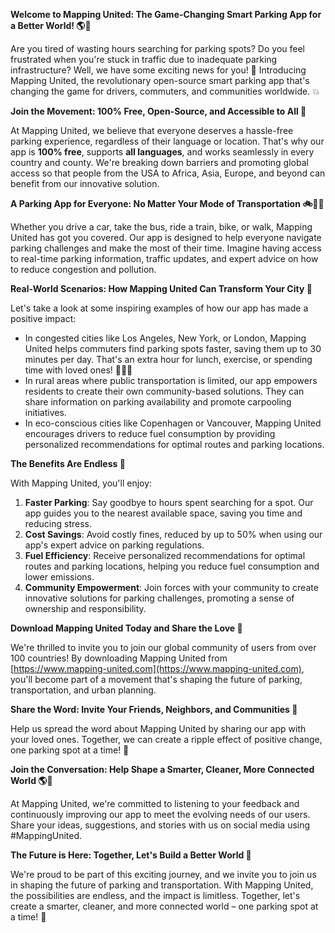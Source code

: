 **Welcome to Mapping United: The Game-Changing Smart Parking App for a Better World! 🌎🚗**

Are you tired of wasting hours searching for parking spots? Do you feel frustrated when you're stuck in traffic due to inadequate parking infrastructure? Well, we have some exciting news for you! 📣 Introducing Mapping United, the revolutionary open-source smart parking app that's changing the game for drivers, commuters, and communities worldwide. 💥

**Join the Movement: 100% Free, Open-Source, and Accessible to All 🌟**

At Mapping United, we believe that everyone deserves a hassle-free parking experience, regardless of their language or location. That's why our app is **100% free**, supports **all languages**, and works seamlessly in every country and county. We're breaking down barriers and promoting global access so that people from the USA to Africa, Asia, Europe, and beyond can benefit from our innovative solution.

**A Parking App for Everyone: No Matter Your Mode of Transportation 🚲🚌🚂**

Whether you drive a car, take the bus, ride a train, bike, or walk, Mapping United has got you covered. Our app is designed to help everyone navigate parking challenges and make the most of their time. Imagine having access to real-time parking information, traffic updates, and expert advice on how to reduce congestion and pollution.

**Real-World Scenarios: How Mapping United Can Transform Your City 🌆**

Let's take a look at some inspiring examples of how our app has made a positive impact:

*   In congested cities like Los Angeles, New York, or London, Mapping United helps commuters find parking spots faster, saving them up to 30 minutes per day. That's an extra hour for lunch, exercise, or spending time with loved ones! 🍔🏃‍♀️
*   In rural areas where public transportation is limited, our app empowers residents to create their own community-based solutions. They can share information on parking availability and promote carpooling initiatives.
*   In eco-conscious cities like Copenhagen or Vancouver, Mapping United encourages drivers to reduce fuel consumption by providing personalized recommendations for optimal routes and parking locations.

**The Benefits Are Endless 🌟**

With Mapping United, you'll enjoy:

1.  **Faster Parking**: Say goodbye to hours spent searching for a spot. Our app guides you to the nearest available space, saving you time and reducing stress.
2.  **Cost Savings**: Avoid costly fines, reduced by up to 50% when using our app's expert advice on parking regulations.
3.  **Fuel Efficiency**: Receive personalized recommendations for optimal routes and parking locations, helping you reduce fuel consumption and lower emissions.
4.  **Community Empowerment**: Join forces with your community to create innovative solutions for parking challenges, promoting a sense of ownership and responsibility.

**Download Mapping United Today and Share the Love 🌟**

We're thrilled to invite you to join our global community of users from over 100 countries! By downloading Mapping United from [https://www.mapping-united.com](https://www.mapping-united.com), you'll become part of a movement that's shaping the future of parking, transportation, and urban planning.

**Share the Word: Invite Your Friends, Neighbors, and Communities 📣**

Help us spread the word about Mapping United by sharing our app with your loved ones. Together, we can create a ripple effect of positive change, one parking spot at a time! 🌟

**Join the Conversation: Help Shape a Smarter, Cleaner, More Connected World 🌎👥**

At Mapping United, we're committed to listening to your feedback and continuously improving our app to meet the evolving needs of our users. Share your ideas, suggestions, and stories with us on social media using #MappingUnited.

**The Future is Here: Together, Let's Build a Better World 🌟**

We're proud to be part of this exciting journey, and we invite you to join us in shaping the future of parking and transportation. With Mapping United, the possibilities are endless, and the impact is limitless. Together, let's create a smarter, cleaner, and more connected world – one parking spot at a time! 🌟